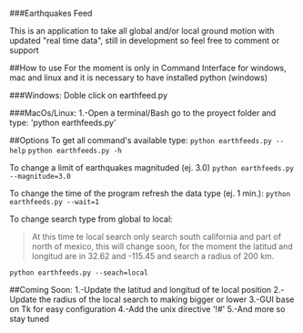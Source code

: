 ###Earthquakes Feed

This is an application to take all global and/or local ground motion with updated "real time data", still in development so feel free to comment or support

##How to use
For the moment is only in Command Interface for windows, mac and linux and it is necessary to have installed python (windows)
 
###Windows:
    Doble click on earthfeed.py
    
###MacOs/Linux:
    1.-Open a terminal/Bash go to the proyect folder and type:
    'python earthfeeds.py'
    
##Options
To get all command's available type:
    `python earthfeeds.py --help`
    `python earthfeeds.py -h`
    
To change a limit of earthquakes magnituded (ej. 3.0)
    `python earthfeeds.py --magnitude=3.0`
    
To change the time of the program refresh the data type (ej. 1 min.):
    `python earthfeeds.py --wait=1`
    
To change search type from global to local:
>At this time te local search only search south california and part of north of mexico, this will change soon, for the moment the latitud and longitud are in 32.62 and -115.45 and search a radius of 200 km.
    
    python earthfeeds.py --seach=local

##Coming Soon:
    1.-Update the latitud and longitud of te local position
    2.-Update the radius of the local search to making bigger or lower
    3.-GUI base on Tk for easy configuration
    4.-Add the unix directive '!#'
    5.-And more so stay tuned

    

    